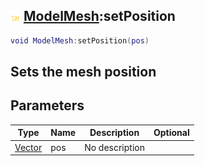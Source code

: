 ## ![shared](.gitbook/assets/shared.png) [ModelMesh](./home/ModelMesh):setPosition

```lua
void ModelMesh:setPosition(pos)
```

Sets the mesh position
------
## Parameters

| Type   | Name | Description | Optional |
| ------ | ---- | ----------- | -------: |
| [Vector](./home/Vector) | pos | No description |  |

